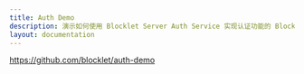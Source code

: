 ```yaml
---
title: Auth Demo
description: 演示如何使用 Blocklet Server Auth Service 实现认证功能的 Blocklet
layout: documentation
---
```


<SampleInfo sampleName="auth-demo" />

https://github.com/blocklet/auth-demo
